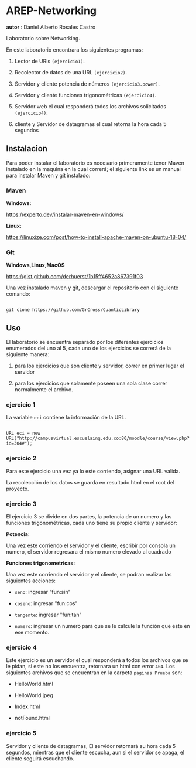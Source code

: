 # AREP-Networking 

 
 

**autor** : Daniel Alberto Rosales Castro 

 
 

Laboratorio sobre Networking. 

 
 

En este laboratorio encontrara los siguientes programas: 

 
 

1) Lector de URls `(ejercicio1)`. 

2) Recolector de datos de una URL `(ejercicio2)`. 

3) Servidor y cliente potencia de números `(ejercicio3.power)`. 

4) Servidor y cliente funciones trigonométricas `(ejercicio4)`. 

5) Servidor web el cual responderá todos los archivos solicitados `(ejercicio4)`. 

6) cliente y Servidor de datagramas el cual retorna la hora cada 5 segundos 

 
 
 

## Instalacion 

 
 

Para poder instalar el laboratorio es necesario primeramente tener Maven instalado en la maquina en la cual correrá; el siguiente link es un manual para instalar Maven y git instalado: 

 
 

### Maven 

 
 

**Windows:**  

https://experto.dev/instalar-maven-en-windows/ 

 
 

**Linux:** 

https://linuxize.com/post/how-to-install-apache-maven-on-ubuntu-18-04/ 

 
 

### Git 

 
 

**Windows,Linux,MacOS** 

https://gist.github.com/derhuerst/1b15ff4652a867391f03 

 
 
 

Una vez instalado maven y git, descargar el repositorio con el siguiente comando: 

```` 

git clone https://github.com/GrCross/CuanticLibrary 

```` 

## Uso 

El laboratorio se encuentra separado por los diferentes ejercicios enumerados del uno al 5, cada uno de los ejercicios se correrá de la siguiente manera: 

 
 

1) para los ejercicios que son cliente y servidor, correr en primer lugar el servidor 

2) para los ejercicios que solamente poseen una sola clase correr normalmente el archivo. 

 
 

### ejercicio 1 

La variable `eci` contiene la información de la URL. 

 
 

```` 

URL eci = new URL("http://campusvirtual.escuelaing.edu.co:80/moodle/course/view.php?id=304#"); 

```` 

### ejercicio 2 

Para este ejercicio una vez ya lo este corriendo, asignar una URL valida. 

La recolección de los datos se guarda en resultado.html en el root del proyecto. 

 
 

### ejercicio 3 

 
 

El ejercicio 3 se divide en dos partes, la potencia de un numero y las funciones trigonométricas, cada uno tiene su propio cliente y servidor: 

 
 

**Potencia:** 

Una vez este corriendo el servidor y el cliente, escribir por consola un numero, el servidor regresara el mismo numero elevado al cuadrado 

 
 

**Funciones trigonometricas:** 

Una vez este corriendo el servidor y el cliente, se podran realizar las siguientes acciones: 

* ``seno``: ingresar "fun:sin" 

* ``coseno``: ingresar "fun:cos" 

* ``tangente``: ingresar "fun:tan" 

* ``numero``: ingresar un numero para que se le calcule la función que este en ese momento. 

 
 

### ejercicio 4 

Este ejercicio es un servidor el cual responderá a todos los archivos que se le pidan, si este no los encuentra, retornara un html con error ``404``. Los siguientes archivos que se encuentran en la carpeta ``paginas Prueba`` son: 

* HelloWorld.html 

* HelloWorld.jpeg 

* Index.html 

* notFound.html 

 
 

### ejercicio 5 

 
 

Servidor y cliente de datagramas, El servidor retornará su hora cada 5 segundos, mientras que el cliente escucha, aun si el servidor se apaga, el cliente seguirá escuchando. 

 
 

 
